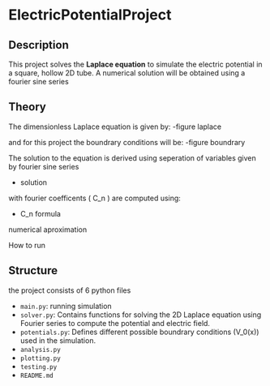 # ElectricPotentialProject

## Description
This project solves the **Laplace equation** to simulate the electric potential in a square, hollow 2D tube. A numerical solution will be obtained using a fourier sine series

## Theory
The dimensionless Laplace equation is given by:
-figure laplace

and for this project the boundrary conditions will be:
-figure boundrary


The solution to the equation is derived using seperation of variables
given by fourier sine series
- solution

with fourier coefficents \( C_n \) are computed using:
- C_n formula

numerical aproximation 

How to run

## Structure
the project consists of 6 python files

- `main.py`: running simulation
- `solver.py`: Contains functions for solving the 2D Laplace equation using Fourier series to compute the potential and electric field.
- `potentials.py`: Defines different possible boundrary conditions \(V_0(x)\) used in the simulation.
- `analysis.py`
- `plotting.py`
- `testing.py`
- `README.md`